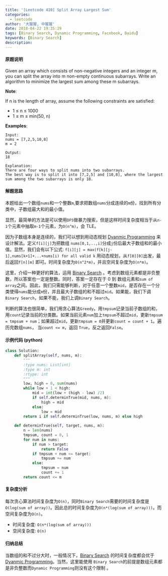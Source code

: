 ```yaml
---
title: '[Leetcode 410] Split Array Largest Sum'
categories:
  - leetcode
author: '大猩猩, 中猩猩'
date: 2018-04-22 19:35:29
tags: [Binary Search, Dynamic Programming, Facebook, Baidu]
keywords: [Binary Search]
description:
---
```


#### 原题说明
Given an array which consists of non-negative integers and an integer m, you can split the array into m non-empty continuous subarrays. Write an algorithm to minimize the largest sum among these m subarrays.

**Note**:

If n is the length of array, assume the following constraints are satisfied:

 - 1 ≤ n ≤ 1000
 - 1 ≤ m ≤ min(50, n)
 
**Examples**:

	Input:	
	nums = [7,2,5,10,8]
	m = 2

	Output:
	18

	Explanation:
	There are four ways to split nums into two subarrays. 
	The best way is to split it into [7,2,5] and [10,8], where the largest sum among the two subarrays is only 18.

#### 解题思路
本题给出一个数组`nums`和一个整数`m`,要求把数组`nums`分成连续的`m`份，找到所有分类中，子数组最大和的最小值。

显然，最简单的方法是可以使用`DFS`做暴力搜索，但是这样时间复杂度相当于从`n-1`个元素中抽取`m-1`个元素，为`O(n^m)`，会 TLE。

因为子数组本身是连续的，我们可以想到用动态规划 [Dyanmic Programming](\tags\Dynamic-Programming) 来设计解法。定义`f[i][j]`为把数组 `nums[0,1,..,i]`分成`j`份后最大子数组和的最小值。显然，我们会有以下公式:
`f[i][j] = max(f[k][j-1],nums[k+1]+...+nums[i) for all valid k`
用动态规划，从`f[0][0]`出发，最后返回`f[n][m]` 即可。时间复杂度为`O(n^2*m)`，并且空间复杂度为`O(n*m)`。

这里，介绍一种更好的算法，运用 [Binary Search](\tags\Binary-Search) 。考虑到数组元素都是非负整数，所以答案也一定是整数。同时，答案一定存在于 0 到 数组元素和`sum of array`之间。因此，我们只需能够判断，对于任意一个整数`mid`，是否存在一个分类使得`nums`能分成`m`份，并且最大子数组的和不超过`mid`。如果能，我们下调`Binary Search`，如果不能，我们上调`Binary Search`。

判断的算法也很简单，我们用贪心算法`Greedy`。用`tmpsum`记录当前子数组的和，用`count`记录当前的分类数。如果当前元素`num`加上`tmpsum`不超过`mid`，更新`tmpsum = tmpsum + num`；如果超过`mid`，更新`tmpsum = 0`并更新`count = count + 1`。遍历完数组`nums`， 当`count <= m`，返回 `True`，反之返回`False`。

#### 示例代码 (python)
```python
class Solution:
    def splitArray(self, nums, m):
        """
        :type nums: List[int]
        :type m: int
        :rtype: int
        """
        low, high = 0, sum(nums)
        while low + 1 < high:
            mid = int(low + (high - low) /2)
            if self.determinTrue(mid, nums, m):
                high = mid
            else:
                low = mid
        return i if self.determinTrue(low, nums, m) else high
    
    def determinTrue(self, target, nums, m):
        n = len(nums)
        tmpsum, count = 0, 1
        for num in nums:
            if num > target:
                return False
            if tmpsum + num <= target:
                tmpsum += num
            else:
                tmpsum = num
                count += 1
        return count <= m
```

#### 复杂度分析
每次贪心算法时间复杂度为`O(n)`，同时`Binary Search`需要的时间复杂度是`O(log(sum of array))`。因此总的时间复杂度为`O(n*(log(sum of array)))`。而空间复杂度为`O(n)`。

- 时间复杂度: `O(n*(log(sum of array)))`
- 空间复杂度: `O(n)`

#### 归纳总结
当数组的和不过分大时，一般情况下，[Binary Search](\tags\Binary-Search) 的时间复杂度都会优于[Dyanmic Programming](\tags\Dynamic-Programming)。当然，这里能使用 `Binary Search`的前提是数组元素都是非负整数而`Dynamic Programming`则没有这个限制 。
